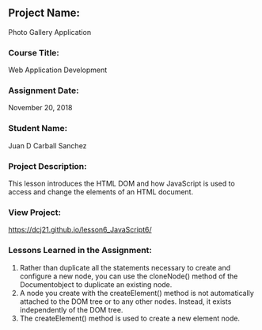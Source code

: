 ## Project Name:  
Photo Gallery Application

### Course Title:
Web Application Development

### Assignment Date:  
November 20, 2018

### Student Name:  
Juan D Carball Sanchez

### Project Description:
This lesson introduces the HTML DOM and how JavaScript is used to access and change the elements of an HTML document.

### View Project:
https://dcj21.github.io/lesson6_JavaScript6/

### Lessons Learned in the Assignment:
1. Rather than duplicate all the statements necessary to create and configure a new node, you can use the cloneNode()
method of the Documentobject to duplicate an existing node. 
2. A node you create with the createElement() method is not automatically attached to the DOM tree or to any other nodes. 
Instead, it exists independently of the DOM tree. 
3. The createElement() method is used to create a new element node.

